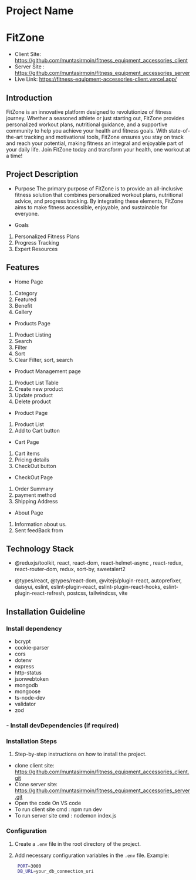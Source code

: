 # Project Name

# FitZone

- Client Site: https://github.com/muntasirmoin/fitness_equipment_accessories_client
- Server Site : https://github.com/muntasirmoin/fitness_equipment_accessories_server
- Live Link: https://fitness-equipment-accessories-client.vercel.app/

## Introduction

FitZone is an innovative platform designed to revolutionize of fitness journey. Whether a seasoned athlete or just starting out, FitZone provides personalized workout plans, nutritional guidance, and a supportive community to help you achieve your health and fitness goals. With state-of-the-art tracking and motivational tools, FitZone ensures you stay on track and reach your potential, making fitness an integral and enjoyable part of your daily life. Join FitZone today and transform your health, one workout at a time!

## Project Description

- Purpose
  The primary purpose of FitZone is to provide an all-inclusive fitness solution that combines personalized workout plans, nutritional advice, and progress tracking. By integrating these elements, FitZone aims to make fitness accessible, enjoyable, and sustainable for everyone.

- Goals

1. Personalized Fitness Plans
2. Progress Tracking
3. Expert Resources

## Features

- Home Page

1.  Category
2.  Featured
3.  Benefit
4.  Gallery

- Products Page

1.  Product Listing
2.  Search
3.  Filter
4.  Sort
5.  Clear Filter, sort, search

- Product Management page

1. Product List Table
2. Create new product
3. Update product
4. Delete product

- Product Page

1. Product List
2. Add to Cart button

- Cart Page

1. Cart items
2. Pricing details
3. CheckOut button

- CheckOut Page

1. Order Summary
2. payment method
3. Shipping Address

- About Page

1.  Information about us.
2.  Sent feedBack from

## Technology Stack

- @reduxjs/toolkit, react, react-dom, react-helmet-async , react-redux, react-router-dom, redux, sort-by, sweetalert2

- @types/react, @types/react-dom, @vitejs/plugin-react, autoprefixer, daisyui, eslint, eslint-plugin-react, eslint-plugin-react-hooks, eslint-plugin-react-refresh, postcss, tailwindcss, vite

## Installation Guideline

### Install dependency

- bcrypt
- cookie-parser
- cors
- dotenv
- express
- http-status
- jsonwebtoken
- mongodb
- mongoose
- ts-node-dev
- validator
- zod

### - Install devDependencies (if required)

### Installation Steps

1. Step-by-step instructions on how to install the project.

- clone client site: https://github.com/muntasirmoin/fitness_equipment_accessories_client.git
- Clone server site: https://github.com/muntasirmoin/fitness_equipment_accessories_server.git
- Open the code On VS code
- To run client site cmd : npm run dev
- To run server site cmd : nodemon index.js

### Configuration

1. Create a `.env` file in the root directory of the project.
2. Add necessary configuration variables in the `.env` file.
   Example:

   ```bash
    PORT=3000
    DB_URL=your_db_connection_uri

   ```

